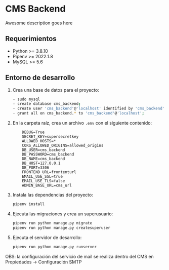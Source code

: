 # CMS Backend

Awesome description goes here

## Requerimientos

- Python >= 3.8.10
- Pipenv >= 2022.1.8
- MySQL >= 5.6

## Entorno de desarrollo

1. Crea una base de datos para el proyecto:

   ```bash
   - sudo mysql
   - create database cms_backend;
   - create user 'cms_backend'@'localhost' identified by 'cms_backend';
   - grant all on cms_backend.* to 'cms_backend'@'localhost';
   ```

2. En la carpeta raíz, crea un archivo `.env` con el siguiente contenido:

   ```
       DEBUG=True
       SECRET_KEY=supersecretkey
       ALLOWED_HOSTS=*
       CORS_ALLOWED_ORIGINS=allowed_origins
       DB_USER=cms_backend
       DB_PASSWORD=cms_backend
       DB_NAME=cms_backend
       DB_HOST=127.0.0.1
       DB_PORT=3306
       FRONTEND_URL=frontenturl
       EMAIL_USE_SSL=true
       EMAIL_USE_TLS=false
       ADMIN_BASE_URL=cms_url

   ```

3. Instala las dependencias del proyecto:

   ```bash
   pipenv install
   ```

4. Ejecuta las migraciones y crea un superusuario:

   ```bash
   pipenv run python manage.py migrate
   pipenv run python manage.py createsuperuser
   ```

5. Ejecuta el servidor de desarrollo:

   ```bash
   pipenv run python manage.py runserver
   ```

OBS: la configuración del servicio de mail se realiza dentro del CMS en Propiedades -> Configuración SMTP

